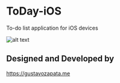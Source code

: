 # ToDay-iOS
To-do list application for iOS devices

![alt text](https://user-images.githubusercontent.com/13090095/71558707-094bce00-2a4e-11ea-8692-cf3a73c3b3dd.png)

## Designed and Developed by ##
https://gustavozapata.me
